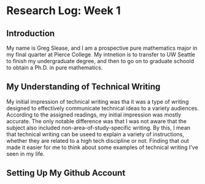 # Research Log: Week 1

## Introduction
My name is Greg Slease, and I am a prospective pure mathematics major in my final quarter at Pierce College. My intnetion is to transfer to UW Seattle to finish my undergraduate degree, and then to go on to graduate schoold to obtain a Ph.D. in pure mathematics.

## My Understanding of Technical Writing
My initial impression of technical writing was tha it was a type of writing designed to effectively communicate technical ideas to a variety audiences. According to the assigned readings, my initial impression was mostly accurate. The only notable difference was that I was not aware that the subject also included non-area-of-study-specific writing. By this, I mean that technical writing can be useed to explain a variety of instructions, whether they are related to a high tech discipline or not. Finding that out made it easier for me to think about some examples of technical writing I've seen in my life.

## Setting Up My Github Account

